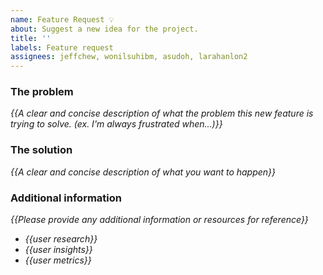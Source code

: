 ```yaml
---
name: Feature Request 💡
about: Suggest a new idea for the project.
title: ''
labels: Feature request
assignees: jeffchew, wonilsuhibm, asudoh, larahanlon2
---
```


<!-- replace _{{...}}_ with your own words -->

### The problem
_{{A clear and concise description of what the problem this new feature is trying to solve. (ex. I'm always frustrated when...)}}_

### The solution
_{{A clear and concise description of what you want to happen}}_

### Additional information
 _{{Please provide any additional information or resources for reference}}_
 - _{{user research}}_
 - _{{user insights}}_
 - _{{user metrics}}_
